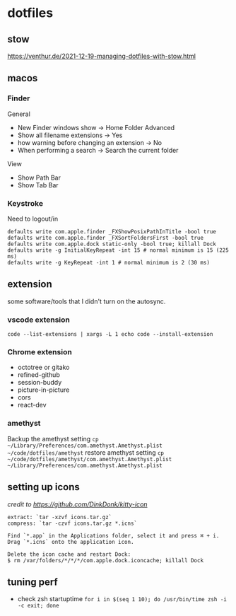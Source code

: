 # dotfiles

## stow
https://venthur.de/2021-12-19-managing-dotfiles-with-stow.html

## macos
### Finder
General 
- New Finder windows show -> Home Folder
Advanced 
- Show all filename extensions -> Yes
- how warning before changing an extension -> No
- When performing a search -> Search the current folder

View
- Show Path Bar
- Show Tab Bar
### Keystroke
Need to logout/in
```
defaults write com.apple.finder _FXShowPosixPathInTitle -bool true
defaults write com.apple.finder _FXSortFoldersFirst -bool true
defaults write com.apple.dock static-only -bool true; killall Dock
defaults write -g InitialKeyRepeat -int 15 # normal minimum is 15 (225 ms)
defaults write -g KeyRepeat -int 1 # normal minimum is 2 (30 ms)
```
## extension
some software/tools that I didn't turn on the autosync.
### vscode extension
```shell
code --list-extensions | xargs -L 1 echo code --install-extension
```
### Chrome extension
- octotree or gitako
- refined-github
- session-buddy
- picture-in-picture
- cors
- react-dev
### amethyst
Backup the amethyst setting
`cp ~/Library/Preferences/com.amethyst.Amethyst.plist ~/code/dotfiles/amethyst`
restore amethyst setting
`cp ~/code/dotfiles/amethyst/com.amethyst.Amethyst.plist ~/Library/Preferences/com.amethyst.Amethyst.plist `
## setting up icons
*credit to https://github.com/DinkDonk/kitty-icon*
```
extract: `tar -xzvf icons.tar.gz`
compress: `tar -czvf icons.tar.gz *.icns`

Find `*.app` in the Applications folder, select it and press ⌘ + i.
Drag `*.icns` onto the application icon. 

Delete the icon cache and restart Dock:
$ rm /var/folders/*/*/*/com.apple.dock.iconcache; killall Dock
```
## tuning perf
- check zsh startuptime `for i in $(seq 1 10); do /usr/bin/time zsh -i -c exit; done`
